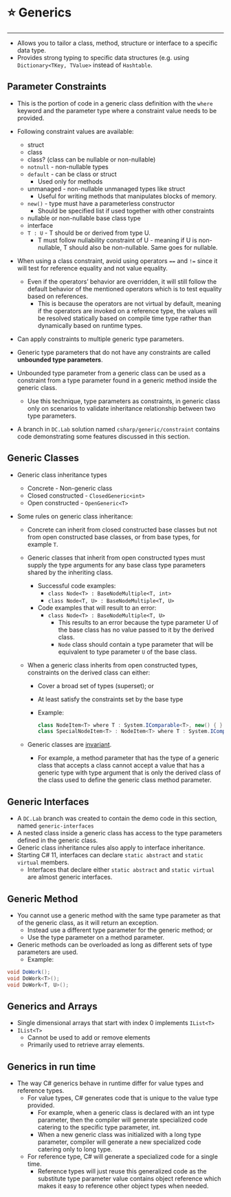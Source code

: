 # ⭐ Generics

---

- Allows you to tailor a class, method, structure or interface to a specific data type.
- Provides strong typing to specific data structures (e.g. using `Dictionary<TKey, TValue>` instead of `Hashtable`.

## Parameter Constraints

- This is the portion of code in a generic class definition with the `where` keyword and the parameter type where a constraint value needs to be provided.

- Following constraint values are available:
    - struct
    - class
    - class? (class can be nullable or non-nullable)
    - `notnull` - non-nullable types
    - `default` - can be class or struct
        - Used only for methods
    - unmanaged - non-nullable unmanaged types like struct
        - Useful for writing methods that manipulates blocks of memory.
    - `new()` - type must have a parameterless constructor
        - Should be specified list if used together with other constraints
    - nullable or non-nullable base class type
    - interface
    - `T : U` - T should be or derived from type U.
        - T must follow nullability constraint of U - meaning if U is non-nullable, T should also be non-nullable. Same goes for nullable.

- When using a class constraint, avoid using operators `==` and `!=` since it will test for reference equality and not value equality.
    - Even if the operators’ behavior are overridden, it will still follow the default behavior of the mentioned operators which is to test equality based on references.
        - This is because the operators are not virtual by default, meaning if the operators are invoked on a reference type, the values will be resolved statically based on compile time type rather than dynamically based on runtime types.

- Can apply constraints to multiple generic type parameters.
- Generic type parameters that do not have any constraints are called **unbounded type parameters**.

- Unbounded type parameter from a generic class can be used as a constraint from a type parameter found in a generic method inside the generic class.
    - Use this technique, type parameters as constraints, in generic class only on scenarios to validate inheritance relationship between two type parameters.

- A branch in `DC.Lab` solution named `csharp/generic/constraint` contains code demonstrating some features discussed in this section.
    

## Generic Classes

- Generic class inheritance types
    - Concrete - Non-generic class
    - Closed constructed - `ClosedGeneric<int>`
    - Open constructed - `OpenGeneric<T>`

- Some rules on generic class inheritance:    
    - Concrete can inherit from closed constructed base classes but not from open constructed base classes, or from base types, for example `T`.
    - Generic classes that inherit from open constructed types must supply the type arguments for any base class type parameters shared by the inheriting class.
        - Successful code examples:
            - `class Node<T> : BaseNodeMultiple<T, int>`
            - `class Node<T, U> : BaseNodeMultiple<T, U>`
        - Code examples that will result to an error:
            - `class Node<T> : BaseNodeMultiple<T, U>`
                - This results to an error because the type parameter U of the base class has no value passed to it by the derived class.
                - `Node` class should contain a type parameter that will be equivalent to type parameter `U` of the base class.
    - When a generic class inherits from open constructed types, constraints on the derived class can either:
        - Cover a broad set of types (superset); or
        - At least satisfy the constraints set by the base type
        - Example:

            ```csharp
            class NodeItem<T> where T : System.IComparable<T>, new() { }
            class SpecialNodeItem<T> : NodeItem<T> where T : System.IComparable<T>, new() { }
            ```
            
    - Generic classes are [invariant](https://www.notion.so/Covariance-and-contravariance-79adacffea404a359d389eaebf0ecab6?pvs=21).    
        - For example, a method parameter that has the type of a generic class that accepts a class cannot accept a value that has a generic type with type argument that is only the derived class of the class used to define the generic class method parameter.

## Generic Interfaces

- A `DC.Lab` branch was created to contain the demo code in this section, named `generic-interfaces`
- A nested class inside a generic class has access to the type parameters defined in the generic class.
- Generic class inheritance rules also apply to interface inheritance.
- Starting C# 11, interfaces can declare `static abstract` and `static virtual` members.
    - Interfaces that declare either `static abstract` and `static virtual` are almost generic interfaces.

## Generic Method

- You cannot use a generic method with the same type parameter as that of the generic class, as it will return an exception.
    - Instead use a different type parameter for the generic method; or
    - Use the type parameter on a method parameter.
- Generic methods can be overloaded as long as different sets of type parameters are used.
    - Example:

```csharp
void DoWork();
void DoWork<T>();
void DoWork<T, U>();
```

## Generics and Arrays

- Single dimensional arrays that start with index 0 implements `IList<T>`
- `IList<T>`
    - Cannot be used to add or remove elements
    - Primarily used to retrieve array elements.

## Generics in run time

- The way C# generics behave in runtime differ for value types and reference types.
    - For value types, C# generates code that is unique to the value type provided.
        - For example, when a generic class is declared with an int type parameter, then the compiler will generate specialized code catering to the specific type parameter, int.
        - When a new generic class was initialized with a long type parameter, compiler will generate a new specialized code catering only to long type.
    - For reference type, C# will generate a specialized code for a single time.
        - Reference types will just reuse this generalized code as the substitute type parameter value contains object reference which makes it easy to reference other object types when needed.